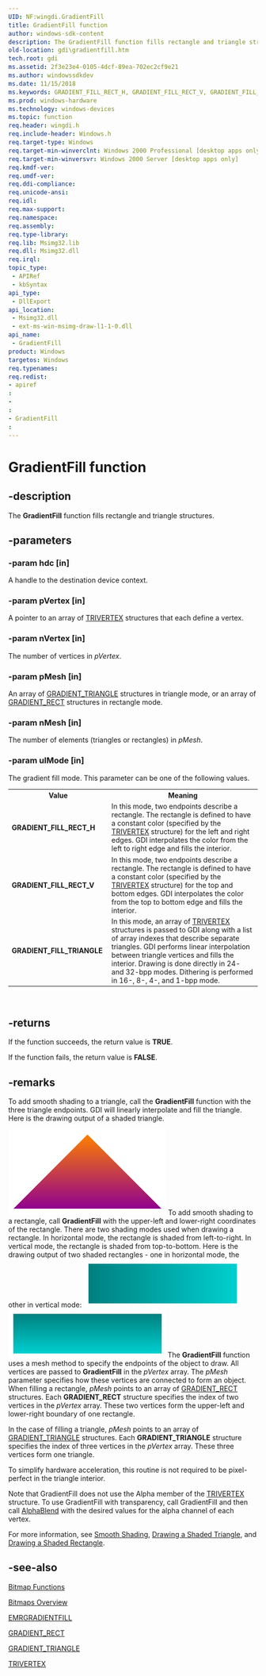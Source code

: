 ```yaml
---
UID: NF:wingdi.GradientFill
title: GradientFill function
author: windows-sdk-content
description: The GradientFill function fills rectangle and triangle structures.
old-location: gdi\gradientfill.htm
tech.root: gdi
ms.assetid: 2f3e23e4-0105-4dcf-89ea-702ec2cf9e21
ms.author: windowssdkdev
ms.date: 11/15/2018
ms.keywords: GRADIENT_FILL_RECT_H, GRADIENT_FILL_RECT_V, GRADIENT_FILL_TRIANGLE, GradientFill, GradientFill function [Windows GDI], _win32_GradientFill, gdi.gradientfill, wingdi/GradientFill
ms.prod: windows-hardware
ms.technology: windows-devices
ms.topic: function
req.header: wingdi.h
req.include-header: Windows.h
req.target-type: Windows
req.target-min-winverclnt: Windows 2000 Professional [desktop apps only]
req.target-min-winversvr: Windows 2000 Server [desktop apps only]
req.kmdf-ver: 
req.umdf-ver: 
req.ddi-compliance: 
req.unicode-ansi: 
req.idl: 
req.max-support: 
req.namespace: 
req.assembly: 
req.type-library: 
req.lib: Msimg32.lib
req.dll: Msimg32.dll
req.irql: 
topic_type:
 - APIRef
 - kbSyntax
api_type:
 - DllExport
api_location:
 - Msimg32.dll
 - ext-ms-win-msimg-draw-l1-1-0.dll
api_name:
 - GradientFill
product: Windows
targetos: Windows
req.typenames: 
req.redist: 
- apiref
: 
- 
: 
- GradientFill
: 
---
```


# GradientFill function


## -description


The <b>GradientFill</b> function fills rectangle and triangle structures.


## -parameters




### -param hdc [in]

A handle to the destination device context.


### -param pVertex [in]

A pointer to an array of <a href="https://msdn.microsoft.com/47b700aa-3410-4610-ba06-dab2b2662f5e">TRIVERTEX</a> structures that each define a vertex.


### -param nVertex [in]

The number of vertices in <i>pVertex</i>.


### -param pMesh [in]

An array of <a href="https://msdn.microsoft.com/71f3a4bd-5823-47ae-aa7a-f3058f18c591">GRADIENT_TRIANGLE</a> structures in triangle mode, or an array of <a href="https://msdn.microsoft.com/8660114a-423f-40a8-b113-e0304bb0f383">GRADIENT_RECT</a> structures in rectangle mode.


### -param nMesh [in]

The number of elements (triangles or rectangles) in <i>pMesh</i>.


### -param ulMode [in]

The gradient fill mode. This parameter can be one of the following values.

<table>
<tr>
<th>Value</th>
<th>Meaning</th>
</tr>
<tr>
<td width="40%"><a id="GRADIENT_FILL_RECT_H"></a><a id="gradient_fill_rect_h"></a><dl>
<dt><b>GRADIENT_FILL_RECT_H</b></dt>
</dl>
</td>
<td width="60%">
In this mode, two endpoints describe a rectangle. The rectangle is defined to have a constant color (specified by the <a href="https://msdn.microsoft.com/47b700aa-3410-4610-ba06-dab2b2662f5e">TRIVERTEX</a> structure) for the left and right edges. GDI interpolates the color from the left to right edge and fills the interior.

</td>
</tr>
<tr>
<td width="40%"><a id="GRADIENT_FILL_RECT_V"></a><a id="gradient_fill_rect_v"></a><dl>
<dt><b>GRADIENT_FILL_RECT_V</b></dt>
</dl>
</td>
<td width="60%">
In this mode, two endpoints describe a rectangle. The rectangle is defined to have a constant color (specified by the <a href="https://msdn.microsoft.com/47b700aa-3410-4610-ba06-dab2b2662f5e">TRIVERTEX</a> structure) for the top and bottom edges. GDI interpolates the color from the top to bottom edge and fills the interior.

</td>
</tr>
<tr>
<td width="40%"><a id="GRADIENT_FILL_TRIANGLE"></a><a id="gradient_fill_triangle"></a><dl>
<dt><b>GRADIENT_FILL_TRIANGLE</b></dt>
</dl>
</td>
<td width="60%">
In this mode, an array of <a href="https://msdn.microsoft.com/47b700aa-3410-4610-ba06-dab2b2662f5e">TRIVERTEX</a> structures is passed to GDI along with a list of array indexes that describe separate triangles. GDI performs linear interpolation between triangle vertices and fills the interior. Drawing is done directly in 24- and 32-bpp modes. Dithering is performed in 16-, 8-, 4-, and 1-bpp mode.

</td>
</tr>
</table>
 


## -returns



If the function succeeds, the return value is <b>TRUE</b>.

If the function fails, the return value is <b>FALSE</b>.




## -remarks



To add smooth shading to a triangle, call the <b>GradientFill</b> function with the three triangle endpoints. GDI will linearly interpolate and fill the triangle. Here is the drawing output of a shaded triangle.

<img alt="Illustration of a triangle that fills from orange at the top point to magenta on the bottom line " border="0" src="images/GradientFillTriangle.png"/>
To add smooth shading to a rectangle, call <b>GradientFill</b> with the upper-left and lower-right coordinates of the rectangle. There are two shading modes used when drawing a rectangle. In horizontal mode, the rectangle is shaded from left-to-right. In vertical mode, the rectangle is shaded from top-to-bottom. Here is the drawing output of two shaded rectangles - one in horizontal mode, the other in vertical mode:

<img alt="Illustration of a rectangle that shades from dark on the left side to light on the right side" border="0" src="images/GradientFillRectangle.png"/>
<img alt="Illustration of a rectangle that shades from dark on the top to light on the bottom" border="0" src="images/GradientFillRectangle2.png"/>
The <b>GradientFill</b> function uses a mesh method to specify the endpoints of the object to draw. All vertices are passed to <b>GradientFill</b> in the <i>pVertex</i> array. The <i>pMesh</i> parameter specifies how these vertices are connected to form an object. When filling a rectangle, <i>pMesh</i> points to an array of <a href="https://msdn.microsoft.com/8660114a-423f-40a8-b113-e0304bb0f383">GRADIENT_RECT</a> structures. Each <b>GRADIENT_RECT</b> structure specifies the index of two vertices in the <i>pVertex</i> array. These two vertices form the upper-left and lower-right boundary of one rectangle.

In the case of filling a triangle, <i>pMesh</i> points to an array of <a href="https://msdn.microsoft.com/71f3a4bd-5823-47ae-aa7a-f3058f18c591">GRADIENT_TRIANGLE</a> structures. Each <b>GRADIENT_TRIANGLE</b> structure specifies the index of three vertices in the <i>pVertex</i> array. These three vertices form one triangle.

To simplify hardware acceleration, this routine is not required to be pixel-perfect in the triangle interior.

Note that GradientFill does not use the Alpha member of the <a href="https://msdn.microsoft.com/47b700aa-3410-4610-ba06-dab2b2662f5e">TRIVERTEX</a> structure. To use GradientFill with transparency, call GradientFill and then call <a href="https://msdn.microsoft.com/4624aa31-7e19-4506-ac70-9b3c98a8215d">AlphaBlend</a> with the desired values for the alpha channel of each vertex.

For more information, see <a href="https://msdn.microsoft.com/94f26d15-fb76-47ec-b805-f04975d41b43">Smooth Shading</a>, <a href="https://msdn.microsoft.com/78834f92-00cb-4899-851a-1de5e3c1f4fa">Drawing a Shaded Triangle</a>, and <a href="https://msdn.microsoft.com/a4277e22-03f8-470f-87e9-5aeab258b6d2">Drawing a Shaded Rectangle</a>.




## -see-also




<a href="https://msdn.microsoft.com/ef3abc8a-5d95-41d0-8eb6-47719d472414">Bitmap Functions</a>



<a href="https://msdn.microsoft.com/ff0a5ae3-ae2e-4417-b5e5-0f9871c03964">Bitmaps Overview</a>



<a href="https://msdn.microsoft.com/efd12e71-ee26-4fc8-8e9f-5b0105ebe057">EMRGRADIENTFILL</a>



<a href="https://msdn.microsoft.com/8660114a-423f-40a8-b113-e0304bb0f383">GRADIENT_RECT</a>



<a href="https://msdn.microsoft.com/71f3a4bd-5823-47ae-aa7a-f3058f18c591">GRADIENT_TRIANGLE</a>



<a href="https://msdn.microsoft.com/47b700aa-3410-4610-ba06-dab2b2662f5e">TRIVERTEX</a>
 

 

